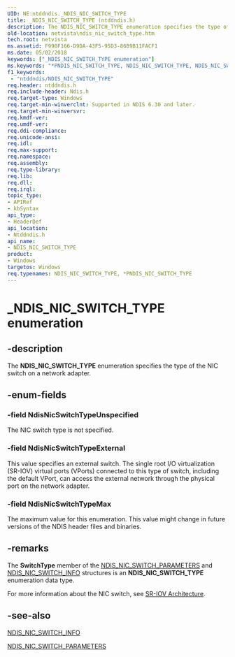 ```yaml
---
UID: NE:ntddndis._NDIS_NIC_SWITCH_TYPE
title: _NDIS_NIC_SWITCH_TYPE (ntddndis.h)
description: The NDIS_NIC_SWITCH_TYPE enumeration specifies the type of the NIC switch on a network adapter.
old-location: netvista\ndis_nic_switch_type.htm
tech.root: netvista
ms.assetid: F990F166-D9DA-43F5-95D3-86B9B11FACF1
ms.date: 05/02/2018
keywords: ["_NDIS_NIC_SWITCH_TYPE enumeration"]
ms.keywords: "*PNDIS_NIC_SWITCH_TYPE, NDIS_NIC_SWITCH_TYPE, NDIS_NIC_SWITCH_TYPE enumeration [Network Drivers Starting with Windows Vista], NdisNicSwitchTypeExternal, NdisNicSwitchTypeMax, NdisNicSwitchTypeUnspecified, PNDIS_NIC_SWITCH_TYPE, PNDIS_NIC_SWITCH_TYPE enumeration pointer [Network Drivers Starting with Windows Vista], _NDIS_NIC_SWITCH_TYPE, netvista.ndis_nic_switch_type, ntddndis/NDIS_NIC_SWITCH_TYPE, ntddndis/NdisNicSwitchTypeExternal, ntddndis/NdisNicSwitchTypeMax, ntddndis/NdisNicSwitchTypeUnspecified, ntddndis/PNDIS_NIC_SWITCH_TYPE"
f1_keywords:
 - "ntddndis/NDIS_NIC_SWITCH_TYPE"
req.header: ntddndis.h
req.include-header: Ndis.h
req.target-type: Windows
req.target-min-winverclnt: Supported in NDIS 6.30 and later.
req.target-min-winversvr: 
req.kmdf-ver: 
req.umdf-ver: 
req.ddi-compliance: 
req.unicode-ansi: 
req.idl: 
req.max-support: 
req.namespace: 
req.assembly: 
req.type-library: 
req.lib: 
req.dll: 
req.irql: 
topic_type:
- APIRef
- kbSyntax
api_type:
- HeaderDef
api_location:
- Ntddndis.h
api_name:
- NDIS_NIC_SWITCH_TYPE
product:
- Windows
targetos: Windows
req.typenames: NDIS_NIC_SWITCH_TYPE, *PNDIS_NIC_SWITCH_TYPE
---
```


# _NDIS_NIC_SWITCH_TYPE enumeration


## -description


The <b>NDIS_NIC_SWITCH_TYPE</b> enumeration specifies the type of the NIC switch on a network adapter.




## -enum-fields




### -field NdisNicSwitchTypeUnspecified

The NIC switch type is not specified.


### -field NdisNicSwitchTypeExternal

This value specifies an external switch. The single root I/O virtualization (SR-IOV) virtual ports (VPorts) connected to this type of switch, including the default VPort, can access the external network through the physical port on the network adapter.


### -field NdisNicSwitchTypeMax

The maximum value for this enumeration. This value might change in future versions of the NDIS header files and binaries.




## -remarks



The <b>SwitchType</b> member of the <a href="https://docs.microsoft.com/windows-hardware/drivers/ddi/ntddndis/ns-ntddndis-_ndis_nic_switch_parameters">NDIS_NIC_SWITCH_PARAMETERS</a> and <a href="https://docs.microsoft.com/windows-hardware/drivers/ddi/ntddndis/ns-ntddndis-_ndis_nic_switch_info">NDIS_NIC_SWITCH_INFO</a> structures is an <b>NDIS_NIC_SWITCH_TYPE</b> enumeration data type. 



For more information about the NIC switch, see <a href="https://docs.microsoft.com/windows-hardware/drivers/network/sr-iov-architecture">SR-IOV Architecture</a>.




## -see-also




<b></b>



<a href="https://docs.microsoft.com/windows-hardware/drivers/ddi/ntddndis/ns-ntddndis-_ndis_nic_switch_info">NDIS_NIC_SWITCH_INFO</a>



<a href="https://docs.microsoft.com/windows-hardware/drivers/ddi/ntddndis/ns-ntddndis-_ndis_nic_switch_parameters">NDIS_NIC_SWITCH_PARAMETERS</a>
 

 


